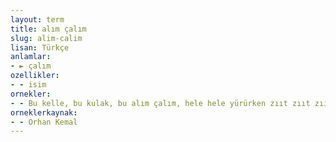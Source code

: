 ```yaml
---
layout: term
title: alım çalım
slug: alim-calim
lisan: Türkçe
anlamlar:
- ► çalım
ozellikler:
- - isim
ornekler:
- - Bu kelle, bu kulak, bu alım çalım, hele hele yürürken zııt zııt zııt eden büyük sarı ayakkabılarıyla bu adam basit bir müfettiş olamazdı.
orneklerkaynak:
- - Orhan Kemal
---
```

